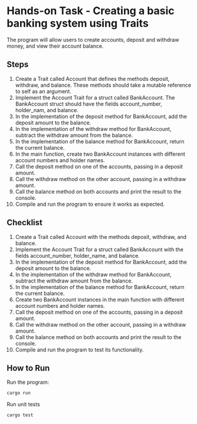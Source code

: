 # Hands-on Task - Creating a basic banking system using Traits

The program will allow users to create accounts, deposit and withdraw money, and view their account balance.

## Steps

1. Create a Trait called Account that defines the methods deposit, withdraw, and balance. These methods should take a mutable reference to self as an argument.
2. Implement the Account Trait for a struct called BankAccount. The BankAccount struct should have the fields account_number, holder_nam, and balance.
3. In the implementation of the deposit method for BankAccount, add the deposit amount to the balance.
4. In the implementation of the withdraw method for BankAccount, subtract the withdraw amount from the balance.
5. In the implementation of the balance method for BankAccount, return the current balance.
6. In the main function, create two BankAccount instances with different account numbers and holder names.
7. Call the deposit method on one of the accounts, passing in a deposit amount.
8. Call the withdraw method on the other account, passing in a withdraw amount.
9. Call the balance method on both accounts and print the result to the console.
10. Compile and run the program to ensure it works as expected.

## Checklist

1. Create a Trait called Account with the methods deposit, withdraw, and balance.
2. Implement the Account Trait for a struct called BankAccount with the fields account_number, holder_name, and balance.
3. In the implementation of the deposit method for BankAccount, add the deposit amount to the balance.
4. In the implementation of the withdraw method for BankAccount, subtract the withdraw amount from the balance.
5. In the implementation of the balance method for BankAccount, return the current balance.
6. Create two BankAccount instances in the main function with different account numbers and holder names.
7. Call the deposit method on one of the accounts, passing in a deposit amount.
8. Call the withdraw method on the other account, passing in a withdraw amount.
9. Call the balance method on both accounts and print the result to the console.
10. Compile and run the program to test its functionality.

## How to Run

Run the program:

```sh
cargo run
```

Run unit tests

```sh
cargo test
```
